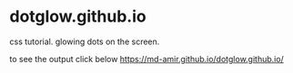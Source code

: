 # dotglow.github.io
css tutorial. glowing dots on the screen.

to see the output click below
https://md-amir.github.io/dotglow.github.io/
